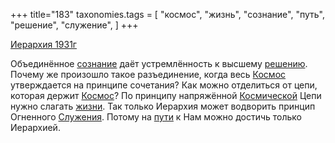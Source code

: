 +++
title="183"
taxonomies.tags = [
 "космос",
 "жизнь",
 "сознание",
 "путь",
 "решение",
 "служение",
]
+++

[Иерархия 1931г](/agni/1931)

Объединённое [сознание](/tags/сознание) даёт устремлённость к высшему [решению](/tags/решение). Почему же произошло такое разъединение, когда весь [Космос](/tags/космос) утверждается на принципе сочетания? Как можно отделиться от цепи, которая держит [Космос](/tags/космос)? По принципу напряжённой [Космической](/tags/космос) Цепи нужно слагать [жизни](/tags/жизнь). Так только Иерархия может водворить принцип Огненного [Служения](/tags/служение). Потому на [пути](/tags/путь) к Нам можно достичь только Иерархией.   

